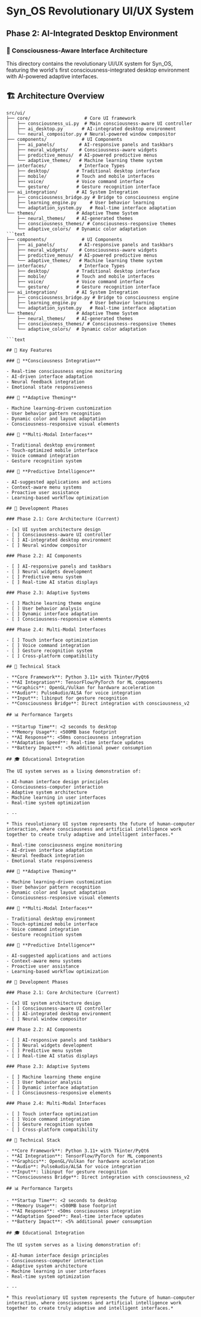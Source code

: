 # Syn_OS Revolutionary UI/UX System

## Phase 2: AI-Integrated Desktop Environment

### 🧠 Consciousness-Aware Interface Architecture

This directory contains the revolutionary UI/UX system for Syn_OS, featuring the world's first consciousness-integrated desktop environment with AI-powered adaptive interfaces.

## 🏗️ Architecture Overview

```text
src/ui/
├── core/                    # Core UI framework
│   ├── consciousness_ui.py  # Main consciousness-aware UI controller
│   ├── ai_desktop.py       # AI-integrated desktop environment
│   └── neural_compositor.py # Neural-powered window compositor
├── components/             # UI Components
│   ├── ai_panels/         # AI-responsive panels and taskbars
│   ├── neural_widgets/    # Consciousness-aware widgets
│   ├── predictive_menus/  # AI-powered predictive menus
│   └── adaptive_themes/   # Machine learning theme system
├── interfaces/            # Interface Types
│   ├── desktop/          # Traditional desktop interface
│   ├── mobile/           # Touch and mobile interfaces
│   ├── voice/            # Voice command interface
│   └── gesture/          # Gesture recognition interface
├── ai_integration/       # AI System Integration
│   ├── consciousness_bridge.py # Bridge to consciousness engine
│   ├── learning_engine.py     # User behavior learning
│   └── adaptation_system.py   # Real-time interface adaptation
└── themes/               # Adaptive Theme System
    ├── neural_themes/    # AI-generated themes
    ├── consciousness_themes/ # Consciousness-responsive themes
    └── adaptive_colors/  # Dynamic color adaptation
```text
├── components/             # UI Components
│   ├── ai_panels/         # AI-responsive panels and taskbars
│   ├── neural_widgets/    # Consciousness-aware widgets
│   ├── predictive_menus/  # AI-powered predictive menus
│   └── adaptive_themes/   # Machine learning theme system
├── interfaces/            # Interface Types
│   ├── desktop/          # Traditional desktop interface
│   ├── mobile/           # Touch and mobile interfaces
│   ├── voice/            # Voice command interface
│   └── gesture/          # Gesture recognition interface
├── ai_integration/       # AI System Integration
│   ├── consciousness_bridge.py # Bridge to consciousness engine
│   ├── learning_engine.py     # User behavior learning
│   └── adaptation_system.py   # Real-time interface adaptation
└── themes/               # Adaptive Theme System
    ├── neural_themes/    # AI-generated themes
    ├── consciousness_themes/ # Consciousness-responsive themes
    └── adaptive_colors/  # Dynamic color adaptation

```text

## 🎯 Key Features

### 🧠 **Consciousness Integration**

- Real-time consciousness engine monitoring
- AI-driven interface adaptation
- Neural feedback integration
- Emotional state responsiveness

### 🎨 **Adaptive Theming**

- Machine learning-driven customization
- User behavior pattern recognition
- Dynamic color and layout adaptation
- Consciousness-responsive visual elements

### 📱 **Multi-Modal Interfaces**

- Traditional desktop environment
- Touch-optimized mobile interface
- Voice command integration
- Gesture recognition system

### 🔮 **Predictive Intelligence**

- AI-suggested applications and actions
- Context-aware menu systems
- Proactive user assistance
- Learning-based workflow optimization

## 🚀 Development Phases

### Phase 2.1: Core Architecture (Current)

- [x] UI system architecture design
- [ ] Consciousness-aware UI controller
- [ ] AI-integrated desktop environment
- [ ] Neural window compositor

### Phase 2.2: AI Components

- [ ] AI-responsive panels and taskbars
- [ ] Neural widgets development
- [ ] Predictive menu system
- [ ] Real-time AI status displays

### Phase 2.3: Adaptive Systems

- [ ] Machine learning theme engine
- [ ] User behavior analysis
- [ ] Dynamic interface adaptation
- [ ] Consciousness-responsive elements

### Phase 2.4: Multi-Modal Interfaces

- [ ] Touch interface optimization
- [ ] Voice command integration
- [ ] Gesture recognition system
- [ ] Cross-platform compatibility

## 🔧 Technical Stack

- **Core Framework**: Python 3.11+ with Tkinter/PyQt6
- **AI Integration**: TensorFlow/PyTorch for ML components
- **Graphics**: OpenGL/Vulkan for hardware acceleration
- **Audio**: PulseAudio/ALSA for voice integration
- **Input**: libinput for gesture recognition
- **Consciousness Bridge**: Direct integration with consciousness_v2

## 📊 Performance Targets

- **Startup Time**: <2 seconds to desktop
- **Memory Usage**: <500MB base footprint
- **AI Response**: <50ms consciousness integration
- **Adaptation Speed**: Real-time interface updates
- **Battery Impact**: <5% additional power consumption

## 🎓 Educational Integration

The UI system serves as a living demonstration of:

- AI-human interface design principles
- Consciousness-computer interaction
- Adaptive system architecture
- Machine learning in user interfaces
- Real-time system optimization

- --

* This revolutionary UI system represents the future of human-computer interaction, where consciousness and artificial intelligence work together to create truly adaptive and intelligent interfaces.*

- Real-time consciousness engine monitoring
- AI-driven interface adaptation
- Neural feedback integration
- Emotional state responsiveness

### 🎨 **Adaptive Theming**

- Machine learning-driven customization
- User behavior pattern recognition
- Dynamic color and layout adaptation
- Consciousness-responsive visual elements

### 📱 **Multi-Modal Interfaces**

- Traditional desktop environment
- Touch-optimized mobile interface
- Voice command integration
- Gesture recognition system

### 🔮 **Predictive Intelligence**

- AI-suggested applications and actions
- Context-aware menu systems
- Proactive user assistance
- Learning-based workflow optimization

## 🚀 Development Phases

### Phase 2.1: Core Architecture (Current)

- [x] UI system architecture design
- [ ] Consciousness-aware UI controller
- [ ] AI-integrated desktop environment
- [ ] Neural window compositor

### Phase 2.2: AI Components

- [ ] AI-responsive panels and taskbars
- [ ] Neural widgets development
- [ ] Predictive menu system
- [ ] Real-time AI status displays

### Phase 2.3: Adaptive Systems

- [ ] Machine learning theme engine
- [ ] User behavior analysis
- [ ] Dynamic interface adaptation
- [ ] Consciousness-responsive elements

### Phase 2.4: Multi-Modal Interfaces

- [ ] Touch interface optimization
- [ ] Voice command integration
- [ ] Gesture recognition system
- [ ] Cross-platform compatibility

## 🔧 Technical Stack

- **Core Framework**: Python 3.11+ with Tkinter/PyQt6
- **AI Integration**: TensorFlow/PyTorch for ML components
- **Graphics**: OpenGL/Vulkan for hardware acceleration
- **Audio**: PulseAudio/ALSA for voice integration
- **Input**: libinput for gesture recognition
- **Consciousness Bridge**: Direct integration with consciousness_v2

## 📊 Performance Targets

- **Startup Time**: <2 seconds to desktop
- **Memory Usage**: <500MB base footprint
- **AI Response**: <50ms consciousness integration
- **Adaptation Speed**: Real-time interface updates
- **Battery Impact**: <5% additional power consumption

## 🎓 Educational Integration

The UI system serves as a living demonstration of:

- AI-human interface design principles
- Consciousness-computer interaction
- Adaptive system architecture
- Machine learning in user interfaces
- Real-time system optimization

- --

* This revolutionary UI system represents the future of human-computer interaction, where consciousness and artificial intelligence work together to create truly adaptive and intelligent interfaces.*
